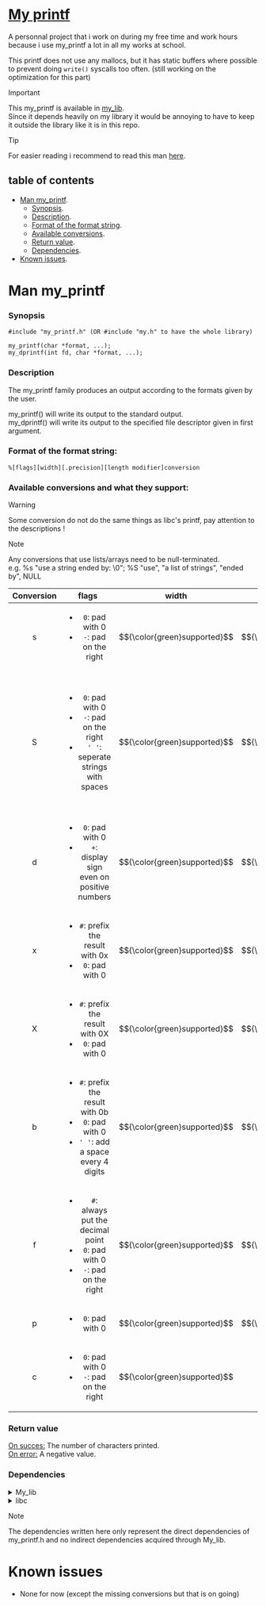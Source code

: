 #  <ins> __My printf__ </ins>

A personnal project that i work on during my free time and work hours because i use my_printf a lot in all my works at school.

This printf does not use any mallocs, but it has static buffers where possible to prevent doing ```write()``` syscalls too often. (still working on the optimization for this part)

> [!IMPORTANT]
> This my_printf is available in [my_lib](https://github.com/Pereira-Romeo/My_lib). \
> Since it depends heavily on my library it would be annoying to have to keep it outside the library like it is in this repo. 

> [!TIP]
> For easier reading i recommend to read this man [here](./README.md).

## __table of contents__

 - [Man my_printf](#man-my_printf).
    - [Synopsis](#synopsis).
    - [Description](#description).
    - [Format of the format string](#format-of-the-format-string).
    - [Available conversions](#available-conversions-and-what-they-support).
    - [Return value](#return-value).
    - [Dependencies](#dependencies).
 - [Known issues](#known-issues).

# __Man my_printf__

### __Synopsis__

  ```
  #include "my_printf.h" (OR #include "my.h" to have the whole library)

  my_printf(char *format, ...);
  my_dprintf(int fd, char *format, ...);
  ```

### __Description__

  The my_printf family produces an output according to the formats given by the user.

  my_printf() will write its output to the standard output.\
  my_dprintf() will write its output to the specified file descriptor given in first argument.

### __Format of the format string:__
```%[flags][width][.precision][length modifier]conversion```

### __Available conversions and what they support:__

> [!WARNING]
> Some conversion do not do the same things as libc's printf, pay attention to the descriptions !

> [!NOTE]
> Any conversions that use lists/arrays need to be null-terminated.\
> e.g. %s "use a string ended by: \0"; %S "use", "a list of strings", "ended by", NULL

| Conversion |   flags   |   width   | .precision | length modifiers | description |
| :--------: | :---: | :---: | :--------: | :--------------: |-------------|
| s | <ul><li>```0```: pad with 0</li><li>```-```: pad on the right</li></ul> | $${\color{green}supported}$$ | $${\color{green}supported}$$ | $${\color{red}not\ supported}$$ | Display a string |
| S | <ul><li>```0```: pad with 0</li><li>```-```: pad on the right</li><li>```' '```: seperate strings with spaces</li></ul> | $${\color{green}supported}$$ | $${\color{green}supported}$$ | $${\color{red}not\ supported}$$ | Display a list of string. ```width```, ```.precision``` and all ```flags``` but ```' '``` are used for the strings as if calling %s on all of the strings. By default, strings will be separated by a [new line] character. |
| d | <ul><li>```0```: pad with 0</li><li>```+```: display sign even on positive numbers</li></ul> | $${\color{green}supported}$$ | $${\color{green}supported}$$ | l (long), ll (long long) | Display an int in decimal |
| x | <ul><li>```#```: prefix the result with 0x</li><li>```0```: pad with 0</li></ul> | $${\color{green}supported}$$ | $${\color{green}supported}$$ | $${\color{red}not\ supported}$$ | Display an unisgned int in hexadecimal |
| X | <ul><li>```#```: prefix the result with 0X</li><li>```0```: pad with 0</li></ul> | $${\color{green}supported}$$ | $${\color{green}supported}$$ | $${\color{red}not\ supported}$$ | Display an unisgned int in HEXADECIMAL |
| b | <ul><li>```#```: prefix the result with 0b</li><li>```0```: pad with 0</li><li>```' '```: add a space every 4 digits</li></ul> | $${\color{green}supported}$$ | $${\color{green}supported}$$ | $${\color{red}not\ supported}$$ | Display an int in binary. |
| f | <ul><li>```#```: always put the decimal point</li><li>```0```: pad with 0</li><li>```-```: pad on the right</li></ul> | $${\color{green}supported}$$ | $${\color{green}supported}$$ | $${\color{red}not\ supported}$$ | Display a double |
| p | <ul><li>```0```: pad with 0</li></ul> | $${\color{green}supported}$$ | $${\color{green}supported}$$ | $${\color{red}not\ supported}$$ | Display a pointer in hexadecimal |
| c | <ul><li>```0```: pad with 0</li><li>```-```: pad on the right</li></ul> | $${\color{green}supported}$$ | $${\color{red}not\ supported}$$ | $${\color{red}not\ supported}$$ | Display a char |

### __Return value__

  <ins>On succes:</ins> The number of characters printed.\
  <ins>On error:</ins> A negative value.

### __Dependencies__

  <details>

  <summary> My_lib </summary>

  - my_errno.h
  - my_str.h
  - my_bool.h
  - my_math.h

  </details>


  <details>

  <summary> libc </summary>

  - stddef.h
    - NULL
  - unistd.h
    - write()
  - stdarg.h
    - va_list
    - va_start()
    - va_arg()
    - va_end()
  
  </details>

  >[!NOTE]
  > The dependencies written here only represent the direct dependencies of my_printf.h and no indirect dependencies acquired through My_lib.

# __Known issues__

 - None for now (except the missing conversions but that is on going)
